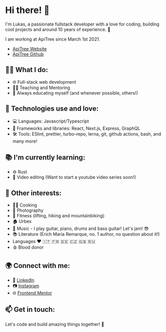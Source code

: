 # Hi there! 👋

I'm Lukas, a passionate fullstack developer with a love for coding, building cool projects and around 10 years of experience. 🚀

I am working at ApiTree since March 1st 2021.

- [ApiTree Website](https://apitree.cz/)
- [ApiTree Github](https://github.com/ApiTreeCZ)

## 👨‍💻 What I do:

- 🌐 Full-stack web development
- 🧑‍🎓 Teaching and Mentoring
- 📜 Always educating myself (and whenever possible, others!)

## 🔧 Technologies use and love:

- 💻 Languages: Javascript/Typescript
- 🧰 Frameworks and libraries: React, Next.js, Express, GraphQL
- 🛠️ Tools: ESlint, prettier, turbo-repo, lerna, git, github actions, bash, and many more!

## 📚 I'm currently learning:

- ⚙️ Rust
- 🎥 Video editing (Want to start a youtube video series soon!)

## 🌟 Other interests:

- 👩‍🍳 Cooking
- 📸 Photography
- 💪 Fitness (lifting, hiking and mountainbiking)
- 🏚️ Urbex
- 🎸 Music - I play guitar, piano, drums and bass guitar! Let's jam! 😎
- 📚 Literature (Erich Maria Remarque, no. 1 author, no question about it!)
- Languages ❤️ 🇮🇹 🇫🇷 🇩🇪 🇨🇿 🇬🇧 🇷🇺
- 🩸 Blood donor

## 🌍 Connect with me:

- 💼 [LinkedIn](https://www.linkedin.com/in/lukas-riha-403a91166/)
- 📷 [Instagram](https://www.instagram.com/basovy_pinguin/)
- 🌐 [Frontend Mentor](https://www.frontendmentor.io/profile/onenKokos)

## 📫 Get in touch:

Let's code and build amazing things together! 💪
